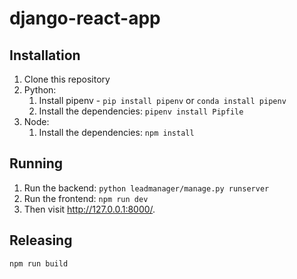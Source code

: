 django-react-app
================

Installation
------------

1. Clone this repository
2. Python:
   1. Install pipenv - `pip install pipenv` or `conda install pipenv`
   2. Install the dependencies: `pipenv install Pipfile`
3. Node:
   1. Install the dependencies: `npm install`

Running
-------

1. Run the backend: `python leadmanager/manage.py runserver`
2. Run the frontend: `npm run dev`
3. Then visit http://127.0.0.1:8000/.

Releasing
---------

`npm run build` 